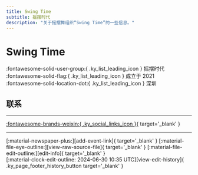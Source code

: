 ```yaml
---
title: Swing Time
subtitle: 摇摆时代
description: "关于摇摆舞组织“Swing Time”的一些信息。"
---
```


# Swing Time

:fontawesome-solid-user-group:{ .ky_list_leading_icon } 摇摆时代  
:fontawesome-solid-flag:{ .ky_list_leading_icon } 成立于 2021  
:fontawesome-solid-location-dot:{ .ky_list_leading_icon } 深圳  


## 联系


---

 [:fontawesome-brands-weixin:{ .ky_social_links_icon }](# "摇摆时代SwingTime"){ target='_blank' }

---

<div class="ky_page_footer" markdown>
<div class="ky_page_footer_trailing" markdown="span">
[:material-newspaper-plus:][add-event-link]{ target='_blank' }
[:material-file-eye-outline:][view-raw-source-file]{ target='_blank' }
[:material-file-edit-outline:][edit-info]{ target='_blank' }
</div>
<div class="ky_page_footer_leading" markdown="span">
[:material-clock-edit-outline: 2024-06-30 10:35 UTC][view-edit-history]{ .ky_page_footer_history_button target='_blank' }
</div>
</div>

[add-event-link]: https://github.com/swingdance/events/issues/new?assignees=&labels=add+event&projects=&template=02-add_entity.yml&title=%5Bcn%5D%20%3CName%3E&region=cn&province=Guangdong&city=Shenzhen&org_id=swing-time "添加活动"
[view-raw-source-file]: https://github.com/swingdance/orgs/blob/main/cn/swing-time.json "查看原始源文件"
[edit-info]: https://github.com/swingdance/orgs/issues/new?assignees=&labels=update+org&projects=&template=03-update_entity.yml&title=%5Bcn%5D%20Swing%20Time&region=cn&id=swing-time&name=Swing%20Time "编辑信息"

[view-edit-history]: https://github.com/swingdance/orgs/commits/main/cn/swing-time.json "查看编辑历史"
